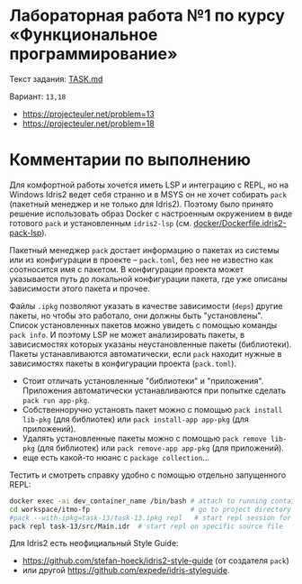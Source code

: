 # Лабораторная работа №1 по курсу «Функциональное программирование»

Текст задания: [TASK.md](./TASK.md)

Вариант: `13,18`
- https://projecteuler.net/problem=13
- https://projecteuler.net/problem=18

# Комментарии по выполнению

Для комфортной работы хочется иметь LSP и интеграцию с REPL, но на Windows
Idris2 ведет себя странно и в MSYS он не хочет собирать `pack` (пакетный
менеджер и не только для Idris2). Поэтому было принято решение использовать
образ Docker с настроенным окружением в виде готового `pack` и установленным
`idris2-lsp` (см. [docker/Dockerfile.idris2-pack-lsp](./docker/Dockerfile.idris2-pack-lsp)).

Пакетный менеджер `pack` достает информацию о пакетах из системы или из конфигурации в проекте – `pack.toml`, без нее не известно как соотносится имя с пакетом. В конфигурации проекта может указывается путь до локальной конфигурации пакета, где уже описаны зависимости этого пакета и прочее.  

Файлы `.ipkg` позволяют указать в качестве зависимости (`deps`) другие пакеты,
но чтобы это работало, они должны быть "установлены". Список установленных
пакетов можно увидеть с помощью команды `pack info`. И поэтому LSP не может
анализировать пакеты, в зависисмостях которых указаны неустановленные пакеты
(библиотеки). Пакеты устанавливаются автоматически, если `pack` находит нужные в
зависимостях пакеты в конфигурации проекта (`pack.toml`).
- Стоит отличать установленные "библиотеки" и "приложения". Приложения автоматически
  устанавливаются при попытке сделать `pack run app-pkg`.
- Собственноручно установть пакет можно с помощью `pack install lib-pkg` (для библиотек)
  или `pack install-app app-pkg` (для приложений).
- Удалять установленные пакеты можно с помощью `pack remove lib-pkg` (для библиотек)
  или `pack remove-app app-pkg` (для приложений).
- еще есть какой-то нюанс с `package collection`...

Тестить и смотреть справку удобно с помощью отдельно запущенного REPL:
```sh
docker exec -ai dev_container_name /bin/bash # attach to running container in separate terminal
cd workspace/itmo-fp                         # go to project directory
#pack --with-ipkg=task-13/task-13.ipkg repl   # start repl session for specific package -- can't load source file by somehow...
pack repl task-13/src/Main.idr  # start repl on specific source file
```

Для Idris2 есть неофициальный Style Guide:
- https://github.com/stefan-hoeck/idris2-style-guide (от создателя `pack`)
- или другой https://github.com/expede/idris-styleguide.
